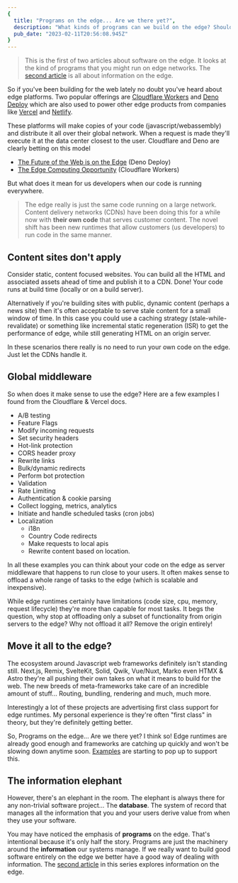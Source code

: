 ```yaml
---
{
  title: "Programs on the edge... Are we there yet?",
  description: "What kinds of programs can we build on the edge? Should we just move everything there?",
  pub_date: "2023-02-11T20:56:08.945Z"
}
---
```


> This is the first of two articles about software on the edge. It looks at the
> kind of programs that you might run on edge networks. The
> [second article](/edge-are-we-there-yet/information) is all about information
> on the edge.

So if you've been building for the web lately no doubt you've heard about edge
platforms. Two popular offerings are [Cloudflare Workers][workers] and
[Deno Deploy][deno-deploy] which are also used to power other edge products from
companies like [Vercel][vercel-edge] and [Netlify][netlify-edge].

These platforms will make copies of your code (javascript/webassembly) and
distribute it all over their global network. When a request is made they'll
execute it at the data center closest to the user. Cloudflare and Deno are
clearly betting on this model

- [The Future of the Web is on the Edge][fotw-edge] (Deno Deploy)
- [The Edge Computing Opportunity][edge-opp] (Cloudflare Workers)

But what does it mean for us developers when our code is running everywhere.

[deno-deploy]: https://deno.com/deploy
[workers]: https://workers.cloudflare.com/
[vercel-edge]: https://vercel.com/features/edge-functions
[netlify-edge]: https://www.netlify.com/products/edge/
[fotw-edge]: https://deno.com/blog/the-future-of-web-is-on-the-edge
[edge-opp]: https://blog.cloudflare.com/cloudflare-workers-serverless-week/

> The edge really is just the same code running on a large network. Content
> delivery networks (CDNs) have been doing this for a while now with **their own
> code** that serves customer content. The novel shift has been new runtimes
> that allow customers (us developers) to run code in the same manner.

## Content sites don't apply

Consider static, content focused websites. You can build all the HTML and
associated assets ahead of time and publish it to a CDN. Done! Your code runs at
build time (locally or on a build server).

Alternatively if you're building sites with public, dynamic content (perhaps a
news site) then it's often acceptable to serve stale content for a small window
of time. In this case you could use a caching strategy (stale-while-revalidate)
or something like incremental static regeneration (ISR) to get the performance
of edge, while still generating HTML on an origin server.

In these scenarios there really is no need to run your own code on the edge.
Just let the CDNs handle it.

## Global middleware

So when does it make sense to use the edge? Here are a few examples I found from
the Cloudflare & Vercel docs.

- A/B testing
- Feature Flags
- Modify incoming requests
- Set security headers
- Hot-link protection
- CORS header proxy
- Rewrite links
- Bulk/dynamic redirects
- Perform bot protection
- Validation
- Rate Limiting
- Authentication & cookie parsing
- Collect logging, metrics, analytics
- Initiate and handle scheduled tasks (cron jobs)
- Localization
  - i18n
  - Country Code redirects
  - Make requests to local apis
  - Rewrite content based on location.

In all these examples you can think about your code on the edge as server
middleware that happens to run close to your users. It often makes sense to
offload a whole range of tasks to the edge (which is scalable and inexpensive).

While edge runtimes certainly have limitations (code size, cpu, memory, request
lifecycle) they're more than capable for most tasks. It begs the question, why
stop at offloading only a subset of functionality from origin servers to the
edge? Why not offload it all? Remove the origin entirely!

## Move it all to the edge?

The ecosystem around Javascript web frameworks definitely isn't standing still.
Next.js, Remix, SvelteKit, Solid, Qwik, Vue/Nuxt, Marko even HTMX & Astro
they're all pushing their own takes on what it means to build for the web. The
new breeds of meta-frameworks take care of an incredible amount of stuff...
Routing, bundling, rendering and much, much more.

Interestingly a lot of these projects are advertising first class support for
edge runtimes. My personal experience is they're often "first class" in theory,
but they're definitely getting better.

So, Programs on the edge... Are we there yet? I think so! Edge runtimes are
already good enough and frameworks are catching up quickly and won't be slowing
down anytime soon.
[Examples](https://blog.cloudflare.com/welcome-to-wildebeest-the-fediverse-on-cloudflare/)
are starting to pop up to support this.

## The information elephant

However, there's an elephant in the room. The elephant is always there for any
non-trivial software project... The **database**. The system of record that
manages all the information that you and your users derive value from when they
use your software.

You may have noticed the emphasis of **programs** on the edge. That's
intentional because it's only half the story. Programs are just the machinery
around the **information** our systems manage. If we really want to build good
software entirely on the edge we better have a good way of dealing with
information. The [second article](/edge-are-we-there-yet/information) in this
series explores information on the edge.
